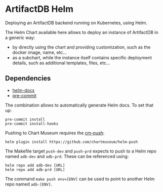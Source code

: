 # ArtifactDB Helm

Deploying an ArtifactDB backend running on Kubernetes, using Helm.

The Helm Chart available here allows to deploy an instance of ArtifactDB in a generic way:

- by directly using the chart and providing customization, such as the docker image, name, etc...
- as a subchart, while the instance itself contains specific deployment details, such as additional templates, files,
  etc...


## Dependencies

- [helm-docs](https://github.com/norwoodj/helm-docs)
- [pre-commit](https://pre-commit.com/#install)

The combination allows to automatically generate Helm docs. To set that up:

```
pre-commit install
pre-commit install-hooks
```

Pushing to Chart Museum requires the [cm-push](https://github.com/chartmuseum/helm-push):

```
helm plugin install https://github.com/chartmuseum/helm-push
```

The Makefile target `push-dev` and `push-prd` expects to push to a Helm repo named `adb-dev` and `adb-prd`. These
can be referenced using:

```
helm repo add adb-dev [URL]
helm repo add adb-prd [URL]
```

The command `make push env=[ENV]` can be used to point to another Helm repo named `adb-[ENV]`.
